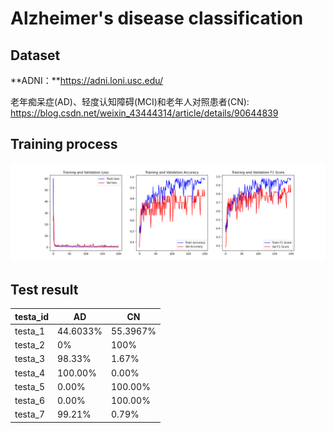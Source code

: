 # Alzheimer's disease classification

## Dataset

**ADNI：**https://adni.loni.usc.edu/

老年痴呆症(AD)、轻度认知障碍(MCI)和老年人对照患者(CN): https://blog.csdn.net/weixin_43444314/article/details/90644839

## Training process

![](./image/0.png)

## Test result

| testa_id | AD       | CN       |
| -------- | -------- | -------- |
| testa_1  | 44.6033% | 55.3967% |
| testa_2  | 0%       | 100%     |
| testa_3  | 98.33%   | 1.67%    |
| testa_4  | 100.00%  | 0.00%    |
| testa_5  | 0.00%    | 100.00%  |
| testa_6  | 0.00%    | 100.00%  |
| testa_7  | 99.21%   | 0.79%    |

